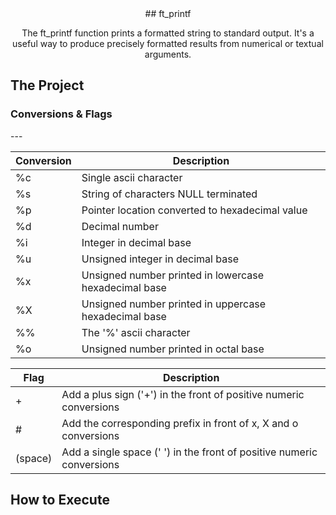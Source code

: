 <div align=center>
## ft_printf
</div>

<p align=center>The ft_printf function prints a formatted string to standard output. It's a useful way to produce precisely formatted results from numerical or textual arguments.</p>

## The Project
<h3>Conversions & Flags</h3>
---
<table>
<thead>
  <tr>
    <th>Conversion</th>
    <th>Description</th>
  </tr>
</thead>
<tbody>
  <tr>
    <td>%c</td>
    <td>Single ascii character</td>
  </tr>
  <tr>
    <td>%s</td>
    <td>String of characters NULL terminated</td>
  </tr>
  <tr>
    <td>%p</td>
    <td>Pointer location converted to hexadecimal value</td>
  </tr>
  <tr>
    <td>%d</td>
    <td>Decimal number</td>
  </tr>
  <tr>
    <td>%i</td>
    <td>Integer in decimal base</td>
  </tr>
  <tr>
    <td>%u</td>
    <td>Unsigned integer in decimal base</td>
  </tr>
  <tr>
    <td>%x</td>
    <td>Unsigned number printed in lowercase hexadecimal base</td>
  </tr>
  <tr>
    <td>%X</td>
    <td>Unsigned number printed in uppercase hexadecimal base</td>
  </tr>
  <tr>
    <td>%%</td>
    <td>The '%' ascii character</td>
  </tr>
  <tr>
    <td>%o</td>
    <td>Unsigned number printed in octal base</td>
  </tr>
</tbody>
</table>
<table>
<thead>
  <tr>
    <th>Flag</th>
    <th>Description</th>
  </tr>
</thead>
<tbody>
  <tr>
    <td>+</td>
    <td>Add a plus sign ('+') in the front of positive numeric conversions</td>
  </tr>
  <tr>
    <td>#</td>
    <td>Add the corresponding prefix in front of x, X and o conversions</td>
  </tr>
  <tr>
    <td>(space)</td>
    <td>Add a single space (' ') in the front of positive numeric conversions</td>
  </tr>
</tbody>
</table>

## How to Execute
